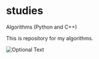 # studies
Algorithms (Python and C++)

This is repository for my algorithms. 


![Optional Text](../master/pic.jpg)
